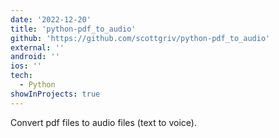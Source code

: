 ```yaml
---
date: '2022-12-20'
title: 'python-pdf_to_audio'
github: 'https://github.com/scottgriv/python-pdf_to_audio'
external: ''
android: ''
ios: ''
tech:
  - Python
showInProjects: true
---
```


Convert pdf files to audio files (text to voice).
